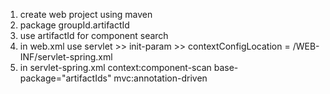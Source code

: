 1. create web project using maven
2. package groupId.artifactId
3. use artifactId for component search
4. in web.xml
	use servlet >> init-param >> contextConfigLocation = /WEB-INF/servlet-spring.xml
5. in servlet-spring.xml
	context:component-scan base-package="artifactIds"
	mvc:annotation-driven